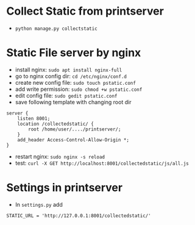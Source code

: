 # Collect Static from printserver
- `python manage.py collectstatic`

# Static File server by nginx
- install nginx: `sudo apt install nginx-full`
- go to nginx config dir: `cd /etc/nginx/conf.d`
- create new config file: `sudo touch pstatic.conf`
- add write permission: `sudo chmod +w pstatic.conf`
- edit config file: `sudo gedit pstatic.conf`
- save following template with changing root dir
```
server {
	listen 8001;
	location /collectedstatic/ {
		root /home/user/..../printserver/;
	}
	add_header Access-Control-Allow-Origin *;
}
```
- restart nginx: `sudo nginx -s reload`
- test: `curl -X GET http://localhost:8001/collectedstatic/js/all.js`

# Settings in printserver
- In `settings.py` add 
```
STATIC_URL = 'http://127.0.0.1:8001/collectedstatic/'
```
